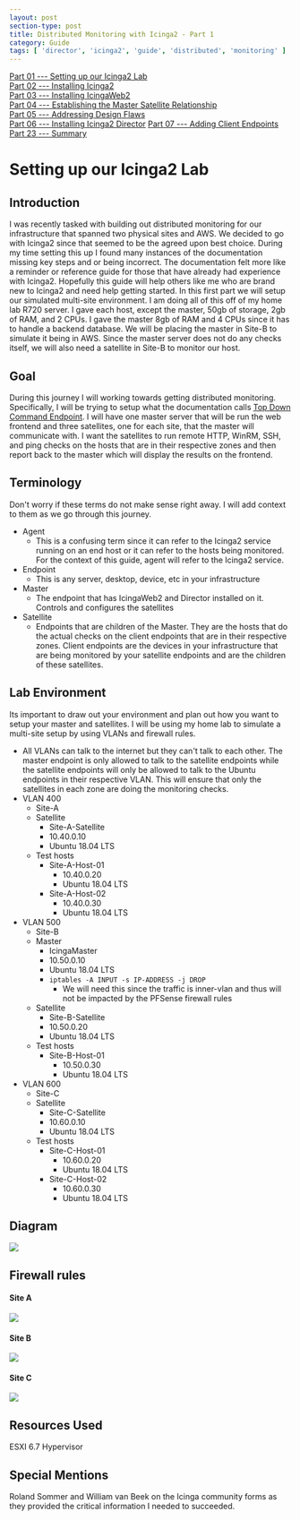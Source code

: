 ```yaml
---
layout: post
section-type: post
title: Distributed Monitoring with Icinga2 - Part 1
category: Guide
tags: [ 'director', 'icinga2', 'guide', 'distributed', 'monitoring' ]
---
```

[Part 01 --- Setting up our Icinga2 Lab]()  
[Part 02 --- Installing Icinga2]()  
[Part 03 --- Installing IcingaWeb2]()  
[Part 04 --- Establishing the Master Satellite Relationship]()  
[Part 05 --- Addressing Design Flaws]()  
[Part 06 --- Installing Icinga2 Director]()
[Part 07 --- Adding Client Endpoints]()  
[Part 23 --- Summary]()   

# Setting up our Icinga2 Lab

## Introduction
I was recently tasked with building out distributed monitoring for our infrastructure that spanned two physical sites and AWS. We decided to go with Icinga2 since that seemed to be the agreed upon best choice. During my time setting this up I found many instances of the documentation missing key steps and or being incorrect. The documentation felt more like a reminder or reference guide for those that have already had experience with Icinga2. Hopefully this guide will help others like me who are brand new to Icinga2 and need help getting started. In this first part we will setup our simulated multi-site environment. I am doing all of this off of my home lab R720 server. I gave each host, except the master, 50gb of storage, 2gb of RAM, and 2 CPUs. I gave the master 8gb of RAM and 4 CPUs since it has to handle a backend database. We will be placing the master in Site-B to simulate it being in AWS. Since the master server does not do any checks itself, we will also need a satellite in Site-B to monitor our host.

## Goal
During this journey I will working towards getting distributed monitoring. Specifically, I will be trying to setup what the documentation calls [Top Down Command Endpoint](https://icinga.com/docs/icinga-2/latest/doc/06-distributed-monitoring/#top-down-command-endpoint). I will have one master server that will be run the web frontend and three satellites, one for each site, that the master will communicate with. I want the satellites to run remote HTTP, WinRM, SSH, and ping checks on the hosts that are in their respective zones and then report back to the master which will display the results on the frontend.

## Terminology
Don't worry if these terms do not make sense right away. I will add context to them as we go through this journey.
* Agent
  * This is a confusing term since it can refer to the Icinga2 service running on an end host or it can refer to the hosts being monitored. For the context of this guide, agent will refer to the Icinga2 service.
* Endpoint
  * This is any server, desktop, device, etc in your infrastructure
* Master
  * The endpoint that has IcingaWeb2 and Director installed on it. Controls and configures the satellites
* Satellite
  * Endpoints that are children of the Master. They are the hosts that do the actual checks on the client endpoints that are in their respective zones. Client endpoints are the devices in your infrastructure that are being monitored by your satellite endpoints and are the children of these satellites.

## Lab Environment
Its important to draw out your environment and plan out how you want to setup your master and satellites. I will be using my home lab to simulate a multi-site setup by using VLANs and firewall rules.
* All VLANs can talk to the internet but they can't talk to each other. The master endpoint is only allowed to talk to the satellite endpoints while the satellite endpoints will only be allowed to talk to the Ubuntu endpoints in their respective VLAN. This will ensure that only the satellites in each zone are doing the monitoring checks.
* VLAN 400
  * Site-A  
  * Satellite
    * Site-A-Satellite
    * 10.40.0.10
    * Ubuntu 18.04 LTS
  * Test hosts
    * Site-A-Host-01
      * 10.40.0.20
      * Ubuntu 18.04 LTS
    * Site-A-Host-02
      * 10.40.0.30
      * Ubuntu 18.04 LTS
* VLAN 500
  * Site-B  
  * Master
    * IcingaMaster
    * 10.50.0.10
    * Ubuntu 18.04 LTS
    * `iptables -A INPUT -s IP-ADDRESS -j DROP`
      * We will need this since the traffic is inner-vlan and thus will not be impacted by the PFSense firewall rules
  * Satellite
    * Site-B-Satellite
    * 10.50.0.20
    * Ubuntu 18.04 LTS
  * Test hosts
    * Site-B-Host-01
      * 10.50.0.30
      * Ubuntu 18.04 LTS
* VLAN 600
  * Site-C
  * Satellite
    * Site-C-Satellite
    * 10.60.0.10
    * Ubuntu 18.04 LTS
  * Test hosts
    * Site-C-Host-01
      * 10.60.0.20
      * Ubuntu 18.04 LTS
    * Site-C-Host-02
      * 10.60.0.30
      * Ubuntu 18.04 LTS

## Diagram
![](/img/2020-11-28-setting-up-icinga-lab-c164a.png)

## Firewall rules
#### Site A
![](/img/2020-11-28-setting-up-naigos-5c27c.png)
#### Site B
![](/img/2020-11-28-setting-up-naigos-6d89b.png)
#### Site C
![](/img/2020-11-28-setting-up-naigos-989b2.png)

## Resources Used
ESXI 6.7 Hypervisor

## Special Mentions
Roland Sommer and William van Beek on the Icinga community forms as they provided the critical information I needed to succeeded.
